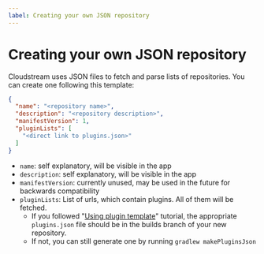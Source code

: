 ```yaml
---
label: Creating your own JSON repository
---
```


# Creating your own JSON repository

Cloudstream uses JSON files to fetch and parse lists of repositories. You can create one following this template:
```json
{
  "name": "<repository name>",
  "description": "<repository description>",
  "manifestVersion": 1,
  "pluginLists": [
    "<direct link to plugins.json>"
  ]
}
```

- `name`: self explanatory, will be visible in the app
- `description`: self explanatory, will be visible in the app
- `manifestVersion`: currently unused, may be used in the future for backwards compatibility
- `pluginLists`: List of urls, which contain plugins. All of them will be fetched.
    - If you followed "[Using plugin template](../using-plugin-template.md)" tutorial, the appropriate `plugins.json` file should be in the builds branch of your new repository.
    - If not, you can still generate one by running `gradlew makePluginsJson`
